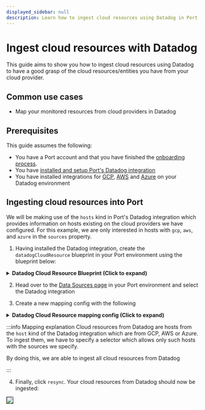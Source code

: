 ```yaml
---
displayed_sidebar: null
description: Learn how to ingest cloud resources using Datadog in Port, enhancing visibility and performance monitoring.
---
```


# Ingest cloud resources with Datadog

This guide aims to show you how to ingest cloud resources using Datadog to have a good grasp of the cloud resources/entities you have from your cloud provider.


## Common use cases
- Map your monitored resources from cloud providers in Datadog

## Prerequisites
This guide assumes the following:
- You have a Port account and that you have finished the [onboarding process](/quickstart).
- You have [installed and setup Port's Datadog integration](/build-your-software-catalog/sync-data-to-catalog/apm-alerting/datadog.md)
- You have installed integrations for [GCP](https://docs.datadoghq.com/integrations/google_cloud_platform/?tab=project), [AWS](https://docs.datadoghq.com/integrations/#cat-aws) and [Azure](https://docs.datadoghq.com/integrations/azure/) on your Datadog environment


## Ingesting cloud resources into Port
We will be making use of the `hosts` kind in Port's Datadog integration which provides information on hosts existing on the cloud providers we have configured. For this example, we are only interested in hosts with `gcp`, `aws`, and `azure` in the `sources` property.

1. Having installed the Datadog integration, create the `datadogCloudResource` blueprint in your Port environment using the blueprint below:

<details>
<summary><b>Datadog Cloud Resource Blueprint (Click to expand)</b></summary>

```json showLineNumbers
{
  "identifier": "datadogCloudResource",
  "description": "This blueprint represents a cloud resource in Datadog",
  "title": "Datadog Cloud Resource",
  "icon": "Datadog",
  "schema": {
    "properties": {
      "up": {
        "type": "boolean",
        "title": "Is Running?",
        "description": "Is the host up?"
      },
      "host_name": {
        "type": "string",
        "title": "Host Name",
        "description": "the name of the host"
      },
      "description": {
        "type": "string",
        "title": "Description",
        "description": "the host description"
      },
      "platform": {
        "type": "string",
        "title": "Platform",
        "description": "the host platform"
      },
      "machine": {
        "type": "string",
        "title": "Machine",
        "description": "The CPU architecture of the host machine (e.g., amd64, x86, x64, arm, arm64)."
      },
      "cpu_cores": {
        "type": "number",
        "title": "CPU Cores",
        "description": "the host CPU cores"
      },
      "agent_version": {
        "type": "string",
        "title": "Datadog Agent Version",
        "description": "the Datadog agent version installed on the host"
      },
      "is_muted": {
        "type": "boolean",
        "title": "Is Host Muted?",
        "description": "Indicates whether alerts for that specific host are temporarily suppressed."
      },
      "sources": {
        "title": "Sources",
        "type": "array",
        "description": "Source or cloud provider associated with your host."
      },
      "tags": {
        "title": "Tags",
        "type": "object",
        "description": "Tags associated with the host."
      }
    },
    "required": []
  },
  "mirrorProperties": {},
  "calculationProperties": {},
  "relations": {}
}
```

</details>

2. Head over to the [Data Sources page](https://app.getport.io/settings/data-sources) in your Port environment and select the Datadog integration

3. Create a new mapping config with the following

<details>
<summary><b>Datadog Cloud Resource mapping config (Click to expand)</b></summary>

```yaml showLineNumbers

deleteDependentEntities: true
createMissingRelatedEntities: true
resources:
  - kind: host
    selector:
      query: >-
        [.sources[] | . as $source | ["azure", "gcp", "gce", "aws"] |
        contains([$source])] | any(.)
    port:
      entity:
        mappings:
          blueprint: '"datadogCloudResource"'
          identifier: .id | tostring
          title: .aws_name // .host_name
          properties:
            up: .up
            host_name: .host_name
            platform: .meta.platform
            is_muted: .is_muted
            machine: .meta.machine
            description: .description
            sources: .sources
            cpu_cores: .meta.cpuCores
            agent_version: .meta.agent_version
            tags: .tags_by_source


```

</details>

:::info Mapping explanation
Cloud resources from Datadog are hosts from the `host` kind of the Datadog integration which are from GCP, AWS or Azure. To ingest them, we have to specify a selector which allows only such hosts with the sources we specify.

By doing this, we are able to ingest all cloud resources from Datadog

:::

4. Finally, click `resync`. Your cloud resources from Datadog should now be ingested:

<img src='/img/guides/datadogCloudResourcesSuccess.png' border='1px' />
